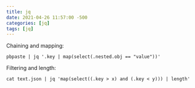 ```yaml
---
title: jq
date: 2021-04-26 11:57:00 -500
categories: [jq]
tags: [jq]
---
```

Chaining and mapping:
```shell
pbpaste | jq '.key | map(select(.nested.obj == "value"))'
```

Filtering and length:
```shell
cat text.json | jq 'map(select((.key > x) and (.key < y))) | length'
```
